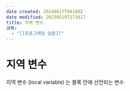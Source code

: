 ```yaml
---
date created: 20240617T041802
date modified: 20250519T171017
title: 지역 변수
과목:
  - "[[프로그래밍 입문]]"
---
```


# 지역 변수

지역 변수 (local variable) 는 블록 안에 선언되는 변수
